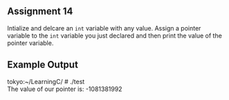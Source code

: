 ## Assignment 14
Intialize and delcare an `int` variable with any value. Assign a pointer variable to the `int` variable you just declared and then print the value of the pointer variable.

## Example Output
tokyo:~/LearningC/ # ./test                                        
The value of our pointer is: -1081381992
